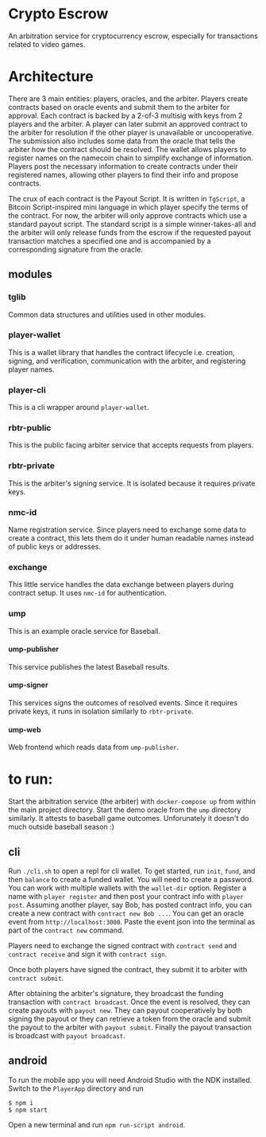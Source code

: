 # Crypto Escrow 

An arbitration service for cryptocurrency escrow, especially for transactions related to video games.

# Architecture

There are 3 main entities: players, oracles, and the arbiter. Players create contracts based on oracle events and submit them to the arbiter for approval. Each contract is backed by a 2-of-3 multisig with keys from 2 players and the arbiter. A player can later submit an approved contract to the arbiter for resolution if the other player is unavailable or uncooperative. The submission also includes some data from the oracle that tells the arbiter how the contract should be resolved. The wallet allows players to register names on the namecoin chain to simplify exchange of information. Players post the necessary information to create contracts under their registered names, allowing other players to find their info and propose contracts.

The crux of each contract is the Payout Script. It is written in `TgScript`, a Bitcoin Script-inspired mini language in which player specify the terms of the contract. For now, the arbiter will only approve contracts which use a standard payout script. The standard script is a simple winner-takes-all and the arbiter will only release funds from the escrow if the requested payout transaction matches a specified one and is accompanied by a corresponding signature from the oracle.

## modules

### tglib
Common data structures and utilities used in other modules.
### player-wallet
This is a wallet library that handles the contract lifecycle i.e. creation, signing, and verification, communication with the arbiter, and registering player names.
### player-cli
This is a cli wrapper around `player-wallet`.
### rbtr-public
This is the public facing arbiter service that accepts requests from players.
### rbtr-private
This is the arbiter's signing service. It is isolated because it requires private keys.
### nmc-id
Name registration service. Since players need to exchange some data to create a contract, this lets them do it under human readable names instead of public keys or addresses.
### exchange
This little service handles the data exchange between players during contract setup. It uses `nmc-id` for authentication.
### ump
This is an example oracle service for Baseball.
#### ump-publisher
This service publishes the latest Baseball results.
#### ump-signer
This services signs the outcomes of resolved events. Since it requires private keys, it runs in isolation similarly to `rbtr-private`.
#### ump-web
Web frontend which reads data from `ump-publisher`.
# to run:

Start the arbitration service (the arbiter) with `docker-compose up` from within the main project directory. Start the demo oracle from the `ump` directory similarly. It attests to baseball game outcomes. Unforunately it doesn't do much outside baseball season :)
## cli
Run `./cli.sh` to open a repl for cli wallet. To get started, run `init`, `fund`, and then `balance` to create a funded wallet. You will need to create a password. You can work with multiple wallets with the `wallet-dir` option.
Register a name with `player register` and then post your contract info with `player post`.
Assuming another player, say Bob, has posted contract info, you can create a new contract with `contract new Bob ...`. You can get an oracle event from `http://localhost:3000`. Paste the event json into the terminal as part of the `contract new` command.

Players need to exchange the signed contract with `contract send` and `contract receive` and sign it with `contract sign`.

Once both players have signed the contract, they submit it to arbiter with `contract submit`.

After obtaining the arbiter's signature, they broadcast the funding transaction with `contract broadcast`. Once the event is resolved, they can create payouts with `payout new`. They can payout cooperatively by both signing the payout or they can retrieve a token from the oracle and submit the payout to the arbiter with `payout submit`. Finally the payout transaction is broadcast with `payout broadcast`.

## android
To run the mobile app you will need Android Studio with the NDK installed. Switch to the `PlayerApp` directory and run 
```
$ npm i
$ npm start
```
Open a new terminal and run `npm run-script android`.
